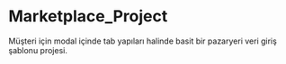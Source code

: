 # Marketplace_Project
Müşteri için modal içinde tab yapıları halinde basit bir pazaryeri veri giriş şablonu projesi.
